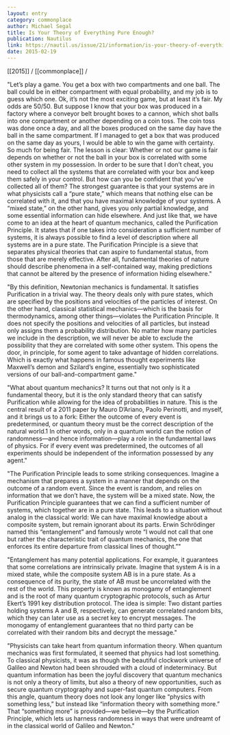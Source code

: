 ```yaml
---
layout: entry
category: commonplace
author: Michael Segal
title: Is Your Theory of Everything Pure Enough?
publication: Nautilus
link: https://nautil.us/issue/21/information/is-your-theory-of-everything-pure-enough
date: 2015-02-19
---
```


[[2015]] / [[commonplace]] / 

"Let’s play a game. You get a box with two compartments and one ball. The ball could be in either compartment with equal probability, and my job is to guess which one. Ok, it’s not the most exciting game, but at least it’s fair. My odds are 50/50. But suppose I know that your box was produced in a factory where a conveyor belt brought boxes to a cannon, which shot balls into one compartment or another depending on a coin toss. The coin toss was done once a day, and all the boxes produced on the same day have the ball in the same compartment. If I managed to get a box that was produced on the same day as yours, I would be able to win the game with certainty. So much for being fair. The lesson is clear: Whether or not our game is fair depends on whether or not the ball in your box is correlated with some other system in my possession. In order to be sure that I don’t cheat, you need to collect all the systems that are correlated with your box and keep them safely in your control. But how can you be confident that you’ve collected all of them? The strongest guarantee is that your systems are in what physicists call a “pure state,” which means that nothing else can be correlated with it, and that you have maximal knowledge of your systems. A “mixed state,” on the other hand, gives you only partial knowledge, and some essential information can hide elsewhere. And just like that, we have come to an idea at the heart of quantum mechanics, called the Purification Principle. It states that if one takes into consideration a sufficient number of systems, it is always possible to find a level of description where all systems are in a pure state. The Purification Principle is a sieve that separates physical theories that can aspire to fundamental status, from those that are merely effective. After all, fundamental theories of nature should describe phenomena in a self-contained way, making predictions that cannot be altered by the presence of information hiding elsewhere."
 
"By this definition, Newtonian mechanics is fundamental. It satisfies Purification in a trivial way. The theory deals only with pure states, which are specified by the positions and velocities of the particles of interest. On the other hand, classical statistical mechanics—which is the basis for thermodynamics, among other things—violates the Purification Principle. It does not specify the positions and velocities of all particles, but instead only assigns them a probability distribution. No matter how many particles we include in the description, we will never be able to exclude the possibility that they are correlated with some other system. This opens the door, in principle, for some agent to take advantage of hidden correlations. Which is exactly what happens in famous thought experiments like Maxwell’s demon and Szilard’s engine, essentially two sophisticated versions of our ball-and-compartment game."

"What about quantum mechanics? It turns out that not only is it a fundamental theory, but it is the only standard theory that can satisfy Purification while allowing for the idea of probabilities in nature. This is the central result of a 2011 paper by Mauro D’Ariano, Paolo Perinotti, and myself, and it brings us to a fork: Either the outcome of every event is predetermined, or quantum theory must be the correct description of the natural world.1 In other words, only in a quantum world can the notion of randomness—and hence information—play a role in the fundamental laws of physics. For if every event was predetermined, the outcomes of all experiments should be independent of the information possessed by any agent."

"The Purification Principle leads to some striking consequences. Imagine a mechanism that prepares a system in a manner that depends on the outcome of a random event. Since the event is random, and relies on information that we don’t have, the system will be a mixed state. Now, the Purification Principle guarantees that we can find a sufficient number of systems, which together are in a pure state. This leads to a situation without analog in the classical world: We can have maximal knowledge about a composite system, but remain ignorant about its parts. Erwin Schrödinger named this “entanglement” and famously wrote “I would not call that one but rather the characteristic trait of quantum mechanics, the one that enforces its entire departure from classical lines of thought.”"

"Entanglement has many potential applications. For example, it guarantees that some correlations are intrinsically private. Imagine that system A is in a mixed state, while the composite system AB is in a pure state. As a consequence of its purity, the state of AB must be uncorrelated with the rest of the world. This property is known as monogamy of entanglement and is the root of many quantum cryptographic protocols, such as Artur Ekert’s 1991 key distribution protocol. The idea is simple: Two distant parties holding systems A and B, respectively, can generate correlated random bits, which they can later use as a secret key to encrypt messages. The monogamy of entanglement guarantees that no third party can be correlated with their random bits and decrypt the message."
 
"Physicists can take heart from quantum information theory. When quantum mechanics was first formulated, it seemed that physics had lost something. To classical physicists, it was as though the beautiful clockwork universe of Galileo and Newton had been shrouded with a cloud of indeterminacy. But quantum information has been the joyful discovery that quantum mechanics is not only a theory of limits, but also a theory of new opportunities, such as secure quantum cryptography and super-fast quantum computers. From this angle, quantum theory does not look any longer like “physics with something less,” but instead like “information theory with something more.” That “something more” is provided—we believe—by the Purification Principle, which lets us harness randomness in ways that were undreamt of in the classical world of Galileo and Newton."
